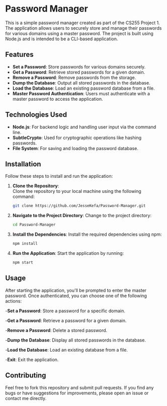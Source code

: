 # Password Manager

This is a simple password manager created as part of the CS255 Project 1. The application allows users to securely store and manage their passwords for various domains using a master password. The project is built using Node.js and is intended to be a CLI-based application.

## Features

- **Set a Password**: Store passwords for various domains securely.
- **Get a Password**: Retrieve stored passwords for a given domain.
- **Remove a Password**: Remove passwords from the storage.
- **Dump the Database**: Output all stored passwords in the database.
- **Load the Database**: Load an existing password database from a file.
- **Master Password Authentication**: Users must authenticate with a master password to access the application.

## Technologies Used

- **Node.js**: For backend logic and handling user input via the command line.
- **SubtleCrypto**: Used for cryptographic operations like hashing passwords.
- **File System**: For saving and loading the password database.

## Installation

Follow these steps to install and run the application:

1. **Clone the Repository**:  
   Clone the repository to your local machine using the following command:

   ```bash
   git clone https://github.com/JesseKefa/Password-Manager.git

2. **Navigate to the Project Directory**:
    Change to the project directory:

    ```bash
    cd Password-Manager

3. **Install the Dependencies**:
    Install the required dependencies using npm:

    ```bash
    npm install

4. **Run the Application**:
    Start the application by running:

    ```bash
    npm start

## Usage

After starting the application, you'll be prompted to enter the master password. Once authenticated, you can choose one of the following actions:

-**Set a Password**: Store a password for a specific domain.

-**Get a Password**: Retrieve a password for a given domain.

-**Remove a Password**: Delete a stored password.

-**Dump the Database**: Display all stored passwords in the database.

-**Load the Database**: Load an existing database from a file.

-**Exit**: Exit the application.

## Contributing

Feel free to fork this repository and submit pull requests. If you find any bugs or have suggestions for improvements, please open an issue or contact me directly.

